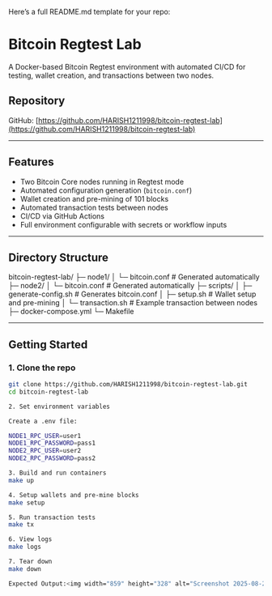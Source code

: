 Here’s a full README.md template for your repo:

# Bitcoin Regtest Lab

A Docker-based Bitcoin Regtest environment with automated CI/CD for testing, wallet creation, and transactions between two nodes.

## Repository

GitHub: [https://github.com/HARISH1211998/bitcoin-regtest-lab](https://github.com/HARISH1211998/bitcoin-regtest-lab)

---

## Features

- Two Bitcoin Core nodes running in Regtest mode
- Automated configuration generation (`bitcoin.conf`)
- Wallet creation and pre-mining of 101 blocks
- Automated transaction tests between nodes
- CI/CD via GitHub Actions
- Full environment configurable with secrets or workflow inputs

---

## Directory Structure



bitcoin-regtest-lab/
├─ node1/
│ └─ bitcoin.conf # Generated automatically
├─ node2/
│ └─ bitcoin.conf # Generated automatically
├─ scripts/
│ ├─ generate-config.sh # Generates bitcoin.conf
│ ├─ setup.sh # Wallet setup and pre-mining
│ └─ transaction.sh # Example transaction between nodes
├─ docker-compose.yml
└─ Makefile


---

## Getting Started

### 1. Clone the repo
```bash
git clone https://github.com/HARISH1211998/bitcoin-regtest-lab.git
cd bitcoin-regtest-lab

2. Set environment variables

Create a .env file:

NODE1_RPC_USER=user1
NODE1_RPC_PASSWORD=pass1
NODE2_RPC_USER=user2
NODE2_RPC_PASSWORD=pass2

3. Build and run containers
make up

4. Setup wallets and pre-mine blocks
make setup

5. Run transaction tests
make tx

6. View logs
make logs

7. Tear down
make down

Expected Output:<img width="859" height="328" alt="Screenshot 2025-08-22 at 12 35 16 AM" src="https://github.com/user-attachments/assets/0c160483-4cdb-46d2-96a9-c55fe192abea" />


